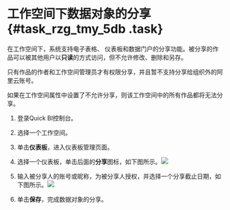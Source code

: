 # 工作空间下数据对象的分享 {#task_rzg_tmy_5db .task}

在工作空间下，系统支持电子表格、 仪表板和数据门户的分享功能。被分享的作品可以被其他用户以**只读**的方式访问，但不允许修改、删除和另存。

只有作品的作者和工作空间管理员才有权限分享，并且暂不支持分享给组织外的阿里云账号。

如果在工作空间属性中设置了不允许分享，则该工作空间中的所有作品都将无法分享。

1.  登录Quick BI控制台。 
2.  选择一个工作空间。 
3.  单击**仪表板**，进入仪表板管理页面。 
4.   选择一个仪表板，单击后面的**分享**图标，如下图所示。![](http://static-aliyun-doc.oss-cn-hangzhou.aliyuncs.com/assets/img/9171/15422682381509_zh-CN.png)

 
5.   输入被分享人的账号或昵称，为被分享人授权，并选择一个分享截止日期，如下图所示。![](http://static-aliyun-doc.oss-cn-hangzhou.aliyuncs.com/assets/img/9171/15422682381512_zh-CN.png)

 
6.  单击**保存**，完成数据对象的分享。 


